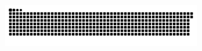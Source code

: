 <picture>
  <source media="(prefers-color-scheme: dark)" srcset="https://raw.githubusercontent.com/MarineHakobyan/MarineHakobyan/d9c25abe2ecd7f94dcce9fb0f58ac8b3a2349732/github-contribution-grid-snake-dark.svg" />
  <source media="(prefers-color-scheme: light)" srcset="https://raw.githubusercontent.com/MarineHakobyan/MarineHakobyan/d9c25abe2ecd7f94dcce9fb0f58ac8b3a2349732/github-contribution-grid-snake.svg" />
  <img alt="github-snake" src="https://raw.githubusercontent.com/MarineHakobyan/MarineHakobyan/d9c25abe2ecd7f94dcce9fb0f58ac8b3a2349732/github-contribution-grid-snake-dark.svg" />
</picture>
